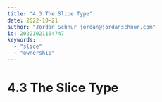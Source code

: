 ```yaml
---
title: "4.3 The Slice Type"
date: 2022-10-21
author: "Jordan Schnur jordan@jordanschnur.com"
id: 20221021164747
keywords:
  - "slice"
  - "ownership"
---
```


# 4.3 The Slice Type

